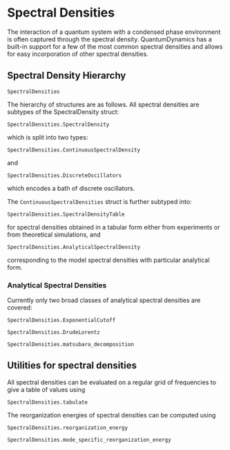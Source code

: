 # Spectral Densities

The interaction of a quantum system with a condensed phase environment is often captured through the spectral density. QuantumDynamics has a built-in support for a few of the most common spectral densities and allows for easy incorporation of other spectral densities.

## Spectral Density Hierarchy
```@docs
SpectralDensities
```

The hierarchy of structures are as follows. All spectral densities are subtypes of the SpectralDensity struct:
```@docs
SpectralDensities.SpectralDensity
```
which is split into two types:
```@docs
SpectralDensities.ContinuousSpectralDensity
```
and
```@docs
SpectralDensities.DiscreteOscillators
```
which encodes a bath of discrete oscillators.

The `ContinuousSpectralDensities` struct is further subtyped into:
```@docs
SpectralDensities.SpectralDensityTable
```
for spectral densities obtained in a tabular form either from experiments or from theoretical simulations, and
```@docs
SpectralDensities.AnalyticalSpectralDensity
```
corresponding to the model spectral densities with particular analytical form.

### Analytical Spectral Densities
Currently only two broad classes of analytical spectral densities are covered:

```@docs
SpectralDensities.ExponentialCutoff
```

```@docs
SpectralDensities.DrudeLorentz
```

```@docs
SpectralDensities.matsubara_decomposition
```

## Utilities for spectral densities
All spectral densities can be evaluated on a regular grid of frequencies to give a table of values using
```@docs
SpectralDensities.tabulate
```

The reorganization energies of spectral densities can be computed using
```@docs
SpectralDensities.reorganization_energy
```

```@docs
SpectralDensities.mode_specific_reorganization_energy
```
